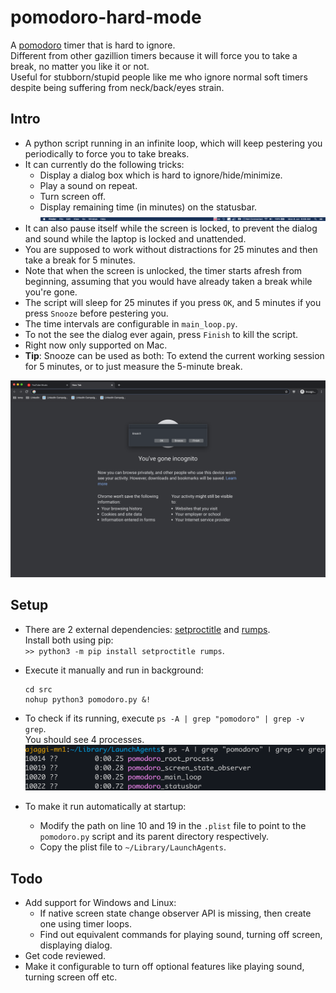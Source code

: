# pomodoro-hard-mode
A [pomodoro](https://en.wikipedia.org/wiki/Pomodoro_Technique) timer that is hard to ignore.  
Different from other gazillion timers because it will force you to take a break, no matter you like it or not.  
Useful for stubborn/stupid people like me who ignore normal soft timers despite being suffering from neck/back/eyes strain.

## Intro

- A python script running in an infinite loop, which will keep pestering you periodically to force you to take breaks.
- It can currently do the following tricks:
  - Display a dialog box which is hard to ignore/hide/minimize.
  - Play a sound on repeat.
  - Turn screen off.
  - Display remaining time (in minutes) on the statusbar.
![statusbar-screenshot](pomodoro-hard-mode/static/screenshots/screenshot-statusbar.png)  
- It can also pause itself while the screen is locked, to prevent the dialog and sound while the laptop is locked and unattended.
- You are supposed to work without distractions for 25 minutes and then take a break for 5 minutes.
- Note that when the screen is unlocked, the timer starts afresh from beginning, assuming that you would have already taken a break while you're gone.
- The script will sleep for 25 minutes if you press `OK`, and 5 minutes if you press `Snooze` before pestering you.  
- The time intervals are configurable in `main_loop.py`.
- To not the see the dialog ever again, press `Finish` to kill the script.
- Right now only supported on Mac.
- **Tip**: Snooze can be used as both: To extend the current working session for 5 minutes, or to just measure the 5-minute break.

![dialog-screenshot](pomodoro-hard-mode/static/screenshots/screenshot-pomodoro.png)

## Setup

- There are 2 external dependencies: [setproctitle](https://pypi.org/project/setproctitle/) and [rumps](https://github.com/jaredks/rumps).  
  Install both using pip:  
  `>> python3 -m pip install setproctitle rumps`.
- Execute it manually and run in background:
  ```
  cd src
  nohup python3 pomodoro.py &!
  ```
- To check if its running, execute `ps -A | grep "pomodoro" | grep -v grep`.  
  You should see 4 processes.  
![grep-screenshot](pomodoro-hard-mode/static/screenshots/screenshot-grep.png)

- To make it run automatically at startup:
  - Modify the path on line 10 and 19 in the `.plist` file to point to the `pomodoro.py` script and its parent directory respectively.
  - Copy the plist file to `~/Library/LaunchAgents`.

## Todo
- Add support for Windows and Linux:
  - If native screen state change observer API is missing, then create one using timer loops.
  - Find out equivalent commands for playing sound, turning off screen, displaying dialog.
- Get code reviewed.
- Make it configurable to turn off optional features like playing sound, turning screen off etc.